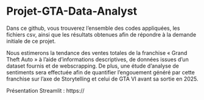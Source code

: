  # Projet-GTA-Data-Analyst
Dans ce github,  vous trouverez l’ensemble des codes appliquées, les fichiers csv,  ainsi que les résultats obtenues afin de répondre à la demande initiale de ce projet.  

Nous estimerons la tendance des ventes totales de la franchise « Grand Theft Auto » à l’aide d’informations descriptives, de données issues d’un dataset fournis et de webscrapping. 
De plus, une étude d’analyse de sentiments sera effectuée afin de quantifier l’engouement généré par cette franchise sur l’axe de Storytelling et celui de GTA VI avant sa sortie en 2025. 

Présentation Streamlit : https://
